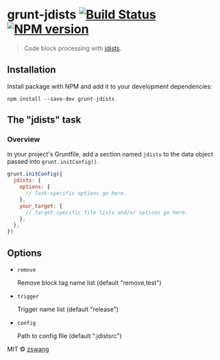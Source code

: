 # grunt-jdists [![Build Status](https://img.shields.io/travis/zswang/grunt-jdists/master.svg)](https://travis-ci.org/zswang/grunt-jdists) [![NPM version](https://img.shields.io/npm/v/grunt-jdists.svg)](http://badge.fury.io/js/grunt-jdists)

> Code block processing with [jdists](https://github.com/zswang/jdists).

## Installation

Install package with NPM and add it to your development dependencies:

`npm install --save-dev grunt-jdists`

## The "jdists" task

### Overview

In your project's Gruntfile, add a section named `jdists` to the data object passed into `grunt.initConfig()`.

```js
grunt.initConfig({
  jdists: {
    options: {
      // Task-specific options go here.
    },
    your_target: {
      // Target-specific file lists and/or options go here.
    },
  },
})
```

## Options

- `remove`

	Remove block tag name list (default "remove,test")

- `trigger`

	Trigger name list (default "release")

- `config`

	Path to config file (default ".jdistsrc")

MIT © [zswang](http://weibo.com/zswang)